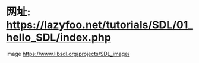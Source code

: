 # 网址: https://lazyfoo.net/tutorials/SDL/01_hello_SDL/index.php


image
https://www.libsdl.org/projects/SDL_image/

